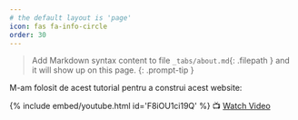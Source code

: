 ```yaml
---
# the default layout is 'page'
icon: fas fa-info-circle
order: 30
---
```


> Add Markdown syntax content to file `_tabs/about.md`{: .filepath } and it will show up on this page.
{: .prompt-tip }

M-am folosit de acest tutorial pentru a construi acest website:

{% include embed/youtube.html id='F8iOU1ci19Q' %}
📺 [Watch Video](https://www.youtube.com/watch?v=F8iOU1ci19Q)

